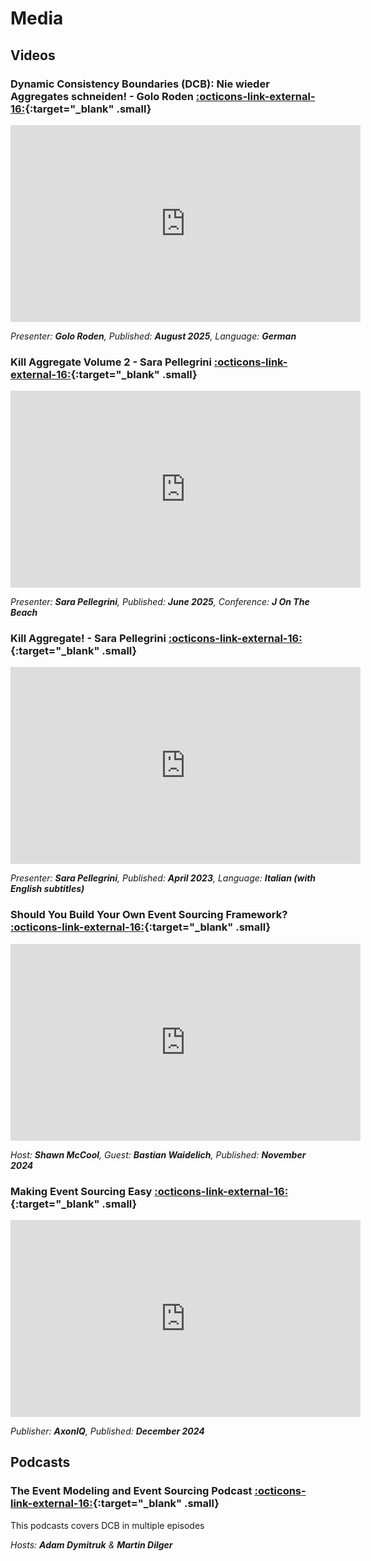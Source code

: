 # Media

## Videos

### Dynamic Consistency Boundaries (DCB): Nie wieder Aggregates schneiden! - Golo Roden [:octicons-link-external-16:](https://www.youtube.com/watch?v=1EQ3iYjBZR4){:target="_blank" .small}

<iframe width="560" height="315" src="https://www.youtube-nocookie.com/embed/1EQ3iYjBZR4" 
frameborder="0" allow="accelerometer; clipboard-write; encrypted-media; 
gyroscope; picture-in-picture" allowfullscreen></iframe>

_Presenter: **Golo Roden**, Published: **August 2025**, Language: **German**_

### Kill Aggregate Volume 2 - Sara Pellegrini [:octicons-link-external-16:](https://www.youtube.com/watch?v=AQ5fk4D3u9I){:target="_blank" .small}

<iframe width="560" height="315" src="https://www.youtube-nocookie.com/embed/AQ5fk4D3u9I" 
frameborder="0" allow="accelerometer; clipboard-write; encrypted-media; 
gyroscope; picture-in-picture" allowfullscreen></iframe>

_Presenter: **Sara Pellegrini**, Published: **June 2025**, Conference: **J On The Beach**_

### Kill Aggregate! - Sara Pellegrini [:octicons-link-external-16:](https://www.youtube.com/watch?v=DhhxKoOpJe0){:target="_blank" .small}

<iframe width="560" height="315" src="https://www.youtube-nocookie.com/embed/DhhxKoOpJe0?start=150" 
frameborder="0" allow="accelerometer; clipboard-write; encrypted-media; 
gyroscope; picture-in-picture" allowfullscreen></iframe>

_Presenter: **Sara Pellegrini**, Published: **April 2023**, Language: **Italian (with English subtitles)**_

### Should You Build Your Own Event Sourcing Framework? [:octicons-link-external-16:](https://www.youtube.com/watch?v=pArQHH-IoD8){:target="_blank" .small}

<iframe width="560" height="315" src="https://www.youtube-nocookie.com/embed/pArQHH-IoD8?start=5316" 
frameborder="0" allow="accelerometer; clipboard-write; encrypted-media; 
gyroscope; picture-in-picture" allowfullscreen></iframe>

_Host: **Shawn McCool**, Guest: **Bastian Waidelich**, Published: **November 2024**_

### Making Event Sourcing Easy [:octicons-link-external-16:](https://www.youtube.com/watch?v=UM3VMWplgUA){:target="_blank" .small}

<iframe width="560" height="315" src="https://www.youtube-nocookie.com/embed/UM3VMWplgUA" 
frameborder="0" allow="accelerometer; clipboard-write; encrypted-media; 
gyroscope; picture-in-picture" allowfullscreen></iframe>

_Publisher: **AxonIQ**, Published: **December 2024**_

## Podcasts

### The Event Modeling and Event Sourcing Podcast [:octicons-link-external-16:](https://podcast.eventmodeling.org/){:target="_blank" .small}

This podcasts covers DCB in multiple episodes

_Hosts: **Adam Dymitruk** & **Martin Dilger**_
